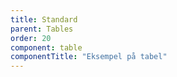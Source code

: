 ```yaml
---
title: Standard
parent: Tables
order: 20
component: table
componentTitle: "Eksempel på tabel"
---
```

